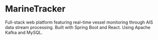 # MarineTracker
Full-stack web platform featuring real-time vessel monitoring through AIS data stream processing. Built with Spring Boot and React. Using Apache Kafka and MySQL.
